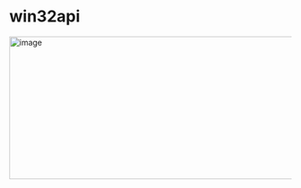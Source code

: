 # win32api
<img width="907" height="255" alt="image" src="https://github.com/user-attachments/assets/c8652663-4a58-48a7-a072-5e3add5eee60" />
